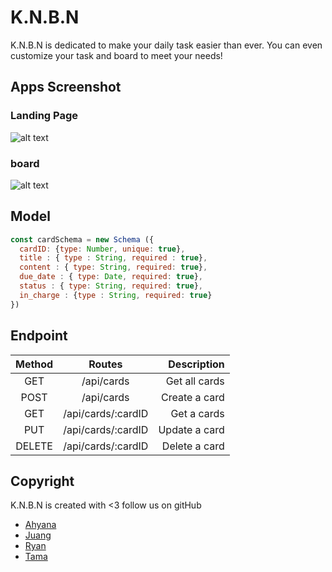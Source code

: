 # K.N.B.N
K.N.B.N is dedicated to make your daily task easier than ever. You can even customize your task and board to meet your needs!

## Apps Screenshot

### Landing Page
![alt text](https://raw.githubusercontent.com/blanford-fox-2016/knbn/master/client/img/landing_page.png "Landing Page")

### board
![alt text](https://raw.githubusercontent.com/blanford-fox-2016/knbn/master/client/img/board.png "Boards")

## Model

```js
const cardSchema = new Schema ({
  cardID: {type: Number, unique: true},
  title : { type : String, required : true},
  content : { type: String, required: true},
  due_date : { type: Date, required: true},
  status : { type: String, required: true},
  in_charge : {type : String, required: true}
})
```

## Endpoint

| Method   |      Routes        | Description   |
|:--------:|:------------------:|--------------:|
| GET      |  /api/cards        | Get all cards |
| POST     |  /api/cards        | Create a card |
| GET      |  /api/cards/:cardID| Get a cards   |
| PUT      |  /api/cards/:cardID| Update a card |
| DELETE   |  /api/cards/:cardID| Delete a card |

## Copyright

K.N.B.N is created with <3
follow us on gitHub
- [Ahyana](https://www.github.com/ahyanarizky)
- [Juang](https://www.github.com/broerjuang)
- [Ryan](https://www.github.com/ryanandhaka)
- [Tama](https://www.github.com/tamatamvan)
